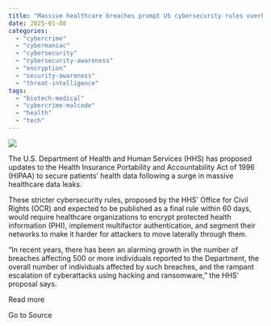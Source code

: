 ```yaml
---
title: "Massive healthcare breaches prompt US cybersecurity rules overhaul"
date: 2025-01-08
categories: 
  - "cybercrime"
  - "cybermaniac"
  - "cybersecurity"
  - "cybersecurity-awareness"
  - "encryption"
  - "security-awareness"
  - "threat-intelligence"
tags: 
  - "biotech-medical"
  - "cybercrime-malcode"
  - "health"
  - "tech"
---
```


![](https://lifeboat.com/blog.images/massive-healthcare-breaches-prompt-us-cybersecurity-rules-overhaul2.jpg)

The U.S. Department of Health and Human Services (HHS) has proposed updates to the Health Insurance Portability and Accountability Act of 1996 (HIPAA) to secure patients’ health data following a surge in massive healthcare data leaks.

These stricter cybersecurity rules, proposed by the HHS’ Office for Civil Rights (OCR) and expected to be published as a final rule within 60 days, would require healthcare organizations to encrypt protected health information (PHI), implement multifactor authentication, and segment their networks to make it harder for attackers to move laterally through them.

“In recent years, there has been an alarming growth in the number of breaches affecting 500 or more individuals reported to the Department, the overall number of individuals affected by such breaches, and the rampant escalation of cyberattacks using hacking and ransomware,” the HHS’ proposal says.

Read more

Go to Source
